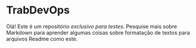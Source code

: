 # TrabDevOps

Olá! Este é um repositório *exclusivo para testes*. Pesquise mais sobre Markdown para aprender algumas coisas sobre formatação de textos para arquivos Readme como este.